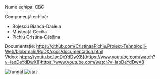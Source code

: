 Nume echipa: CBC

Componență echipă:
* Bojescu Bianca-Daniela
* Musteață Cecilia
* Pichiu Cristina-Cătălina

Documentație: https://github.com/CristinaaPichiu/Proiect-Tehnologii-Web/blob/main/RoDX/docs/documentation.html     
Video: https://youtu.be/laoDeYdDwX8](https://www.youtube.com/watch?v=laoDeYdDwX8)https://www.youtube.com/watch?v=laoDeYdDwX8


![fundal](https://github.com/CristinaaPichiu/Proiect-Tehnologii-Web/assets/118998541/df27ca9e-9b0f-4b95-95ca-9cb61436b4fd)
![stat](https://github.com/CristinaaPichiu/Proiect-Tehnologii-Web/assets/118998541/c956fdd4-ce1c-4225-8317-deca20e376b6)
